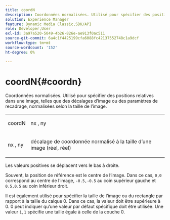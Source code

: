 ```yaml
---
title: coordN
description: Coordonnées normalisées. Utilisé pour spécifier des positions relatives dans une image, telles que des décalages d’image ou des paramètres de recadrage, normalisées selon la taille de l’image.
solution: Experience Manager
feature: Dynamic Media Classic,SDK/API
role: Developer,User
exl-id: 3a97a520-5049-4b26-826e-ae913f0ac511
source-git-commit: 6a4c1f4425199cfa6088fc42137552748c1a9dcf
workflow-type: tm+mt
source-wordcount: '152'
ht-degree: 0%

---
```


# coordN{#coordn}

Coordonnées normalisées. Utilisé pour spécifier des positions relatives dans une image, telles que des décalages d’image ou des paramètres de recadrage, normalisées selon la taille de l’image.

<table id="simpletable_EFA3111DC4B94BAF94715500DB4DD8FB"> 
 <tr class="strow"> 
  <td class="stentry"> <p><span class="codeph"> <span class="varname"> coordN</span> </span> </p> </td> 
  <td class="stentry"> <p><span class="codeph"> <span class="varname"> nx</span> </span>, <span class="codeph"><span class="varname"> ny</span></span> </p></td> 
 </tr> 
 <tr class="strow"> 
  <td class="stentry"> <p><span class="codeph"> <span class="varname"> nx</span> </span>, <span class="codeph"><span class="varname"> ny</span></span> </p></td> 
  <td class="stentry"> <p>décalage de coordonnée normalisé à la taille d’une image (réel, réel) </p></td> 
 </tr> 
</table>

Les valeurs positives se déplacent vers le bas à droite.

Souvent, la position de référence est le centre de l’image. Dans ce cas, `0,0` correspond au centre de l’image, `-0.5,-0.5` au coin supérieur gauche et `0.5,0.5` au coin inférieur droit.

Il est également utilisé pour spécifier la taille de l’image ou du rectangle par rapport à la taille du calque 0. Dans ce cas, la valeur doit être supérieure à 0. 0 peut indiquer qu’une valeur par défaut spécifique doit être utilisée. Une valeur `1,1` spécifie une taille égale à celle de la couche 0.
